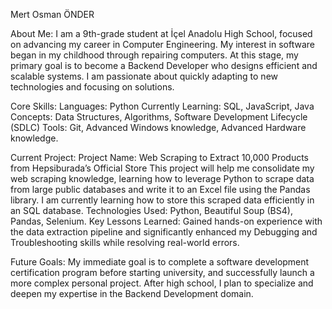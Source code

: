 Mert Osman ÖNDER

About Me:
I am a 9th-grade student at İçel Anadolu High School, focused on advancing my career in Computer Engineering.
My interest in software began in my childhood through repairing computers. At this stage, my primary goal is to become a Backend Developer who designs efficient and scalable systems. I am passionate about quickly adapting to new technologies and focusing on solutions.

Core Skills:
Languages: Python
Currently Learning: SQL, JavaScript, Java
Concepts: Data Structures, Algorithms, Software Development Lifecycle (SDLC)
Tools: Git, Advanced Windows knowledge, Advanced Hardware knowledge.

Current Project:
Project Name: Web Scraping to Extract 10,000 Products from Hepsiburada’s Official Store
This project will help me consolidate my web scraping knowledge, learning how to leverage Python to scrape data from large public databases and write it to an Excel file using the Pandas library. I am currently learning how to store this scraped data efficiently in an SQL database.
Technologies Used: Python, Beautiful Soup (BS4), Pandas, Selenium.
Key Lessons Learned: Gained hands-on experience with the data extraction pipeline and significantly enhanced my Debugging and Troubleshooting skills while resolving real-world errors.

Future Goals:
My immediate goal is to complete a software development certification program before starting university, and successfully launch a more complex personal project. After high school, I plan to specialize and deepen my expertise in the Backend Development domain.
